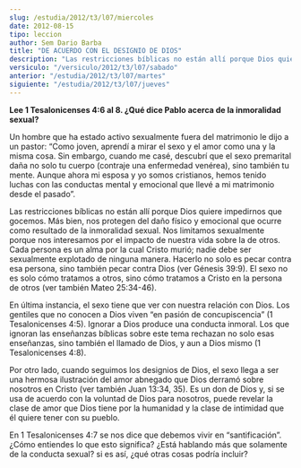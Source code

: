 ```yaml
---
slug: /estudia/2012/t3/l07/miercoles
date: 2012-08-15
tipo: leccion
author: Sem Dario Barba
title: "DE ACUERDO CON EL DESIGNIO DE DIOS"
description: "Las restricciones bíblicas no están allí porque Dios quiere impedirnos que  gocemos. Más bien, nos protegen del daño físico y emocional que ocurre como  resultado de la inmoralidad sexual. Nos limitamos sexualmente porque nos  interesamos por el impacto de nuestra vida sobre l..."
versiculo: "/versiculo/2012/t3/l07/sabado"
anterior: "/estudia/2012/t3/l07/martes"
siguiente: "/estudia/2012/t3/l07/jueves"
---
```


**Lee 1 Tesalonicenses 4:6 al 8. ¿Qué dice Pablo acerca de la inmoralidad sexual?**

Un hombre que ha estado activo sexualmente fuera del matrimonio le dijo a un pastor: “Como joven, aprendí a mirar el sexo y el amor como una y la misma cosa. Sin embargo, cuando me casé, descubrí que el sexo premarital daña no solo tu cuerpo (contraje una enfermedad venérea), sino también tu mente. Aunque ahora mi esposa y yo somos cristianos, hemos tenido luchas con las conductas mental y emocional que llevé a mi matrimonio desde el pasado”.

Las restricciones bíblicas no están allí porque Dios quiere impedirnos que gocemos. Más bien, nos protegen del daño físico y emocional que ocurre como resultado de la inmoralidad sexual. Nos limitamos sexualmente porque nos interesamos por el impacto de nuestra vida sobre la de otros. Cada persona es un alma por la cual Cristo murió; nadie debe ser sexualmente explotado de ninguna manera. Hacerlo no solo es pecar contra esa persona, sino también pecar contra Dios (ver Génesis 39:9). El sexo no es solo cómo tratamos a otros, sino cómo tratamos a Cristo en la persona de otros (ver también Mateo 25:34-46).

En última instancia, el sexo tiene que ver con nuestra relación con Dios. Los gentiles que no conocen a Dios viven “en pasión de concupiscencia” (1 Tesalonicenses 4:5). Ignorar a Dios produce una conducta inmoral. Los que ignoran las enseñanzas bíblicas sobre este tema rechazan no solo esas enseñanzas, sino también el llamado de Dios, y aun a Dios mismo (1 Tesalonicenses 4:8).

Por otro lado, cuando seguimos los designios de Dios, el sexo llega a ser una hermosa ilustración del amor abnegado que Dios derramó sobre nosotros en Cristo (ver también Juan 13:34, 35). Es un don de Dios y, si se usa de acuerdo con la voluntad de Dios para nosotros, puede revelar la clase de amor que Dios tiene por la humanidad y la clase de intimidad que él quiere tener con su pueblo.

En 1 Tesalonicenses 4:7 se nos dice que debemos vivir en “santificación”. ¿Cómo entiendes lo que esto significa? ¿Está hablando más que solamente de la conducta sexual? si es así, ¿qué otras cosas podría incluir?
